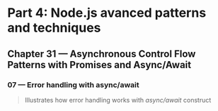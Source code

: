 # Part 4: Node.js avanced patterns and techniques
## Chapter 31 &mdash; Asynchronous Control Flow Patterns with Promises and Async/Await
### 07 &mdash; Error handling with async/await
> Illustrates how error handling works with *async/await* construct
